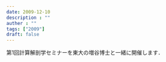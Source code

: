 ```yaml
---
date: 2009-12-10
description : ""
auther : ""
tags: ["2009"]
draft: false
---
```

第1回計算解剖学セミナーを東大の増谷博士と一緒に開催します．
<!--more-->

